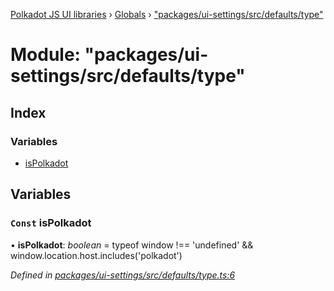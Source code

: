 [Polkadot JS UI libraries](../README.md) › [Globals](../globals.md) › ["packages/ui-settings/src/defaults/type"](_packages_ui_settings_src_defaults_type_.md)

# Module: "packages/ui-settings/src/defaults/type"

## Index

### Variables

* [isPolkadot](_packages_ui_settings_src_defaults_type_.md#const-ispolkadot)

## Variables

### `Const` isPolkadot

• **isPolkadot**: *boolean* = typeof window !== 'undefined' && window.location.host.includes('polkadot')

*Defined in [packages/ui-settings/src/defaults/type.ts:6](https://github.com/polkadot-js/ui/blob/d4575f7/packages/ui-settings/src/defaults/type.ts#L6)*
